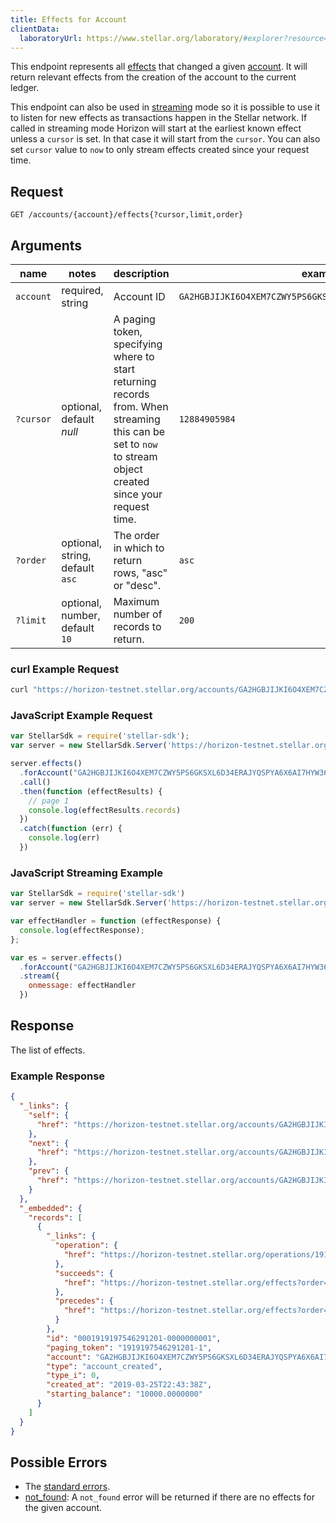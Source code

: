 ```yaml
---
title: Effects for Account
clientData:
  laboratoryUrl: https://www.stellar.org/laboratory/#explorer?resource=effects&endpoint=for_account
---
```


This endpoint represents all [effects](../resources/effect.md) that changed a given
[account](../resources/account.md). It will return relevant effects from the creation of the
account to the current ledger.

This endpoint can also be used in [streaming](../streaming.md) mode so it is possible to use it to
listen for new effects as transactions happen in the Stellar network.
If called in streaming mode Horizon will start at the earliest known effect unless a `cursor` is
set. In that case it will start from the `cursor`. You can also set `cursor` value to `now` to only
stream effects created since your request time.

## Request

```
GET /accounts/{account}/effects{?cursor,limit,order}
```

## Arguments

| name | notes | description | example |
| ---- | ----- | ----------- | ------- |
| `account` | required, string | Account ID | `GA2HGBJIJKI6O4XEM7CZWY5PS6GKSXL6D34ERAJYQSPYA6X6AI7HYW36` |
| `?cursor` | optional, default _null_ | A paging token, specifying where to start returning records from. When streaming this can be set to `now` to stream object created since your request time. | `12884905984` |
| `?order`  | optional, string, default `asc` | The order in which to return rows, "asc" or "desc". | `asc` |
| `?limit`  | optional, number, default `10` | Maximum number of records to return. | `200` |

### curl Example Request

```sh
curl "https://horizon-testnet.stellar.org/accounts/GA2HGBJIJKI6O4XEM7CZWY5PS6GKSXL6D34ERAJYQSPYA6X6AI7HYW36/effects?limit=1"
```

### JavaScript Example Request

```javascript
var StellarSdk = require('stellar-sdk');
var server = new StellarSdk.Server('https://horizon-testnet.stellar.org');

server.effects()
  .forAccount("GA2HGBJIJKI6O4XEM7CZWY5PS6GKSXL6D34ERAJYQSPYA6X6AI7HYW36")
  .call()
  .then(function (effectResults) {
    // page 1
    console.log(effectResults.records)
  })
  .catch(function (err) {
    console.log(err)
  })
```

### JavaScript Streaming Example

```javascript
var StellarSdk = require('stellar-sdk')
var server = new StellarSdk.Server('https://horizon-testnet.stellar.org');

var effectHandler = function (effectResponse) {
  console.log(effectResponse);
};

var es = server.effects()
  .forAccount("GA2HGBJIJKI6O4XEM7CZWY5PS6GKSXL6D34ERAJYQSPYA6X6AI7HYW36")
  .stream({
    onmessage: effectHandler
  })
```

## Response

The list of effects.

### Example Response

```json
{
  "_links": {
    "self": {
      "href": "https://horizon-testnet.stellar.org/accounts/GA2HGBJIJKI6O4XEM7CZWY5PS6GKSXL6D34ERAJYQSPYA6X6AI7HYW36/effects?cursor=&limit=1&order=asc"
    },
    "next": {
      "href": "https://horizon-testnet.stellar.org/accounts/GA2HGBJIJKI6O4XEM7CZWY5PS6GKSXL6D34ERAJYQSPYA6X6AI7HYW36/effects?cursor=1919197546291201-1&limit=1&order=asc"
    },
    "prev": {
      "href": "https://horizon-testnet.stellar.org/accounts/GA2HGBJIJKI6O4XEM7CZWY5PS6GKSXL6D34ERAJYQSPYA6X6AI7HYW36/effects?cursor=1919197546291201-1&limit=1&order=desc"
    }
  },
  "_embedded": {
    "records": [
      {
        "_links": {
          "operation": {
            "href": "https://horizon-testnet.stellar.org/operations/1919197546291201"
          },
          "succeeds": {
            "href": "https://horizon-testnet.stellar.org/effects?order=desc&cursor=1919197546291201-1"
          },
          "precedes": {
            "href": "https://horizon-testnet.stellar.org/effects?order=asc&cursor=1919197546291201-1"
          }
        },
        "id": "0001919197546291201-0000000001",
        "paging_token": "1919197546291201-1",
        "account": "GA2HGBJIJKI6O4XEM7CZWY5PS6GKSXL6D34ERAJYQSPYA6X6AI7HYW36",
        "type": "account_created",
        "type_i": 0,
        "created_at": "2019-03-25T22:43:38Z",
        "starting_balance": "10000.0000000"
      }
    ]
  }
}
```

## Possible Errors

- The [standard errors](../errors.md#Standard-Errors).
- [not_found](../errors/not-found.md): A `not_found` error will be returned if there are no effects for the given account.

